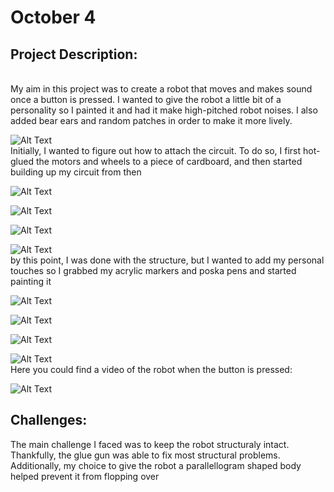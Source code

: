 # October 4
## Project Description:
</br>
My aim in this project was to create a robot that moves and makes sound once a button is pressed. I wanted to give the robot a little bit of a personality so I painted it and had it make high-pitched robot noises. I also added bear ears and random patches in order to make it more lively.
 
![Alt Text](https://github.com/BaraaAlJorf/PerformingRobots/blob/master/October4/20201004_212900.jpg)
</br>
Initially, I wanted to figure out how to attach the circuit. To do so, I first hot-glued the motors and wheels to a piece of cardboard, and then started building up my circuit from then
 
 ![Alt Text](https://github.com/BaraaAlJorf/PerformingRobots/blob/master/October4/20201004_170520.jpg)
  
 ![Alt Text](https://github.com/BaraaAlJorf/PerformingRobots/blob/master/October4/20201004_173349.jpg)
  
 ![Alt Text](https://github.com/BaraaAlJorf/PerformingRobots/blob/master/September%2028/20200927_155333.jpg)
  
 ![Alt Text](https://github.com/BaraaAlJorf/PerformingRobots/blob/master/September%2028/20200927_155333.jpg)
</br>
by this point, I was done with the structure, but I wanted to add my personal touches so I grabbed my acrylic markers and poska pens and started painting it
 
 ![Alt Text](https://github.com/BaraaAlJorf/PerformingRobots/blob/master/September%2028/20200927_155333.jpg)
  
 ![Alt Text](https://github.com/BaraaAlJorf/PerformingRobots/blob/master/September%2028/20200927_155333.jpg)
  
 ![Alt Text](https://github.com/BaraaAlJorf/PerformingRobots/blob/master/September%2028/20200927_155333.jpg)
  
 ![Alt Text](https://github.com/BaraaAlJorf/PerformingRobots/blob/master/September%2028/20200927_155333.jpg)
</br>
Here you could find a video of the robot when the button is pressed:
 
 ![Alt Text](https://github.com/BaraaAlJorf/PerformingRobots/blob/master/September%2028/20200927_155333.jpg)
## Challenges:

The main challenge I faced was to keep the robot structuraly intact. Thankfully, the glue gun was able to fix most structural problems. Additionally, my choice to give the robot a parallellogram shaped body helped prevent it from flopping over

